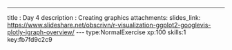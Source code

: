 ---
title       : Day 4
description : Creating graphics
attachments:
  slides_link: https://www.slideshare.net/obscrivn/r-visualization-ggplot2-googlevis-plotly-igraph-overview/
--- type:NormalExercise xp:100 skills:1 key:fb7fd9c2c9